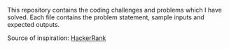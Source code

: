 This repository contains  the coding challenges and problems which I have solved. Each file contains the problem statement, sample inputs and expected outputs.

Source of inspiration: [HackerRank](https://www.hackerrank.com/)